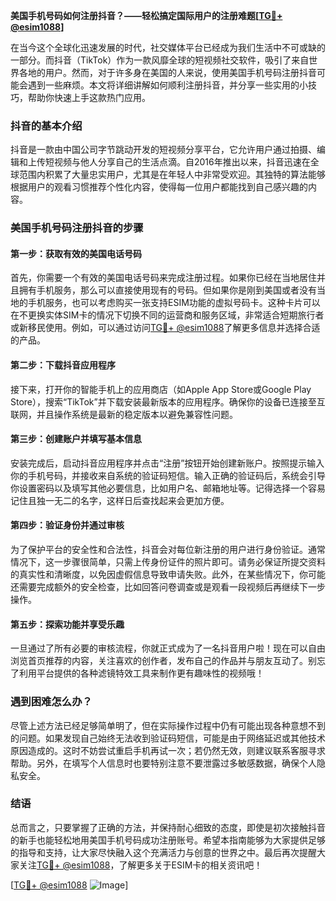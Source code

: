 **美国手机号码如何注册抖音？——轻松搞定国际用户的注册难题[[TG💪+ @esim1088](https://t.me/s/esim1088)]**

在当今这个全球化迅速发展的时代，社交媒体平台已经成为我们生活中不可或缺的一部分。而抖音（TikTok）作为一款风靡全球的短视频社交软件，吸引了来自世界各地的用户。然而，对于许多身在美国的人来说，使用美国手机号码注册抖音可能会遇到一些麻烦。本文将详细讲解如何顺利注册抖音，并分享一些实用的小技巧，帮助你快速上手这款热门应用。

### 抖音的基本介绍

抖音是一款由中国公司字节跳动开发的短视频分享平台，它允许用户通过拍摄、编辑和上传短视频与他人分享自己的生活点滴。自2016年推出以来，抖音迅速在全球范围内积累了大量忠实用户，尤其是在年轻人中非常受欢迎。其独特的算法能够根据用户的观看习惯推荐个性化内容，使得每一位用户都能找到自己感兴趣的内容。

### 美国手机号码注册抖音的步骤

#### 第一步：获取有效的美国电话号码

首先，你需要一个有效的美国电话号码来完成注册过程。如果你已经在当地居住并且拥有手机服务，那么可以直接使用现有的号码。但如果你是刚到美国或者没有当地的手机服务，也可以考虑购买一张支持ESIM功能的虚拟号码卡。这种卡片可以在不更换实体SIM卡的情况下切换不同的运营商和服务区域，非常适合短期旅行者或新移民使用。例如，可以通过访问[TG💪+ @esim1088](https://t.me/s/esim1088)了解更多信息并选择合适的产品。

#### 第二步：下载抖音应用程序

接下来，打开你的智能手机上的应用商店（如Apple App Store或Google Play Store），搜索“TikTok”并下载安装最新版本的应用程序。确保你的设备已连接至互联网，并且操作系统是最新的稳定版本以避免兼容性问题。

#### 第三步：创建账户并填写基本信息

安装完成后，启动抖音应用程序并点击“注册”按钮开始创建新账户。按照提示输入你的手机号码，并接收来自系统的验证码短信。输入正确的验证码后，系统会引导你设置密码以及填写其他必要信息，比如用户名、邮箱地址等。记得选择一个容易记住且独一无二的名字，这样日后查找起来会更加方便。

#### 第四步：验证身份并通过审核

为了保护平台的安全性和合法性，抖音会对每位新注册的用户进行身份验证。通常情况下，这一步骤很简单，只需上传身份证件的照片即可。请务必保证所提交资料的真实性和清晰度，以免因虚假信息导致申请失败。此外，在某些情况下，你可能还需要完成额外的安全检查，比如回答问卷调查或是观看一段视频后再继续下一步操作。

#### 第五步：探索功能并享受乐趣

一旦通过了所有必要的审核流程，你就正式成为了一名抖音用户啦！现在可以自由浏览首页推荐的内容，关注喜欢的创作者，发布自己的作品并与朋友互动了。别忘了利用平台提供的各种滤镜特效工具来制作更有趣味性的视频哦！

### 遇到困难怎么办？

尽管上述方法已经足够简单明了，但在实际操作过程中仍有可能出现各种意想不到的问题。如果发现自己始终无法收到验证码短信，可能是由于网络延迟或其他技术原因造成的。这时不妨尝试重启手机再试一次；若仍然无效，则建议联系客服寻求帮助。另外，在填写个人信息时也要特别注意不要泄露过多敏感数据，确保个人隐私安全。

### 结语

总而言之，只要掌握了正确的方法，并保持耐心细致的态度，即使是初次接触抖音的新手也能轻松地用美国手机号码成功注册账号。希望本指南能够为大家提供足够的指导和支持，让大家尽快融入这个充满活力与创意的世界之中。最后再次提醒大家关注[TG💪+ @esim1088](https://t.me/s/esim1088)，了解更多关于ESIM卡的相关资讯吧！

[[TG💪+ @esim1088](https://t.me/s/esim1088) ![Image](https://i.postimg.cc/4NQfJmqS/Snipaste-2025-05-13-00-14-12.png)]